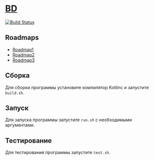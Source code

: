 # [BD](https://xwillq.github.io/BD/)

[![Build Status](https://travis-ci.com/xWillQ/BD.svg?branch=master)](https://travis-ci.com/xWillQ/BD)

## Roadmaps
- [Roadmap1](ROADMAP1.md)
- [Roadmap2](ROADMAP2.md)
- [Roadmap3](ROADMAP3.md)

## Сборка
Для сборки программы установите компилятор Kotlinc и запустите `build.sh`.

## Запуск
Для запуска программы запустите `run.sh` с необходимыми аргументами.

## Тестирование
Для тестирования программы запустите `test.sh`.

